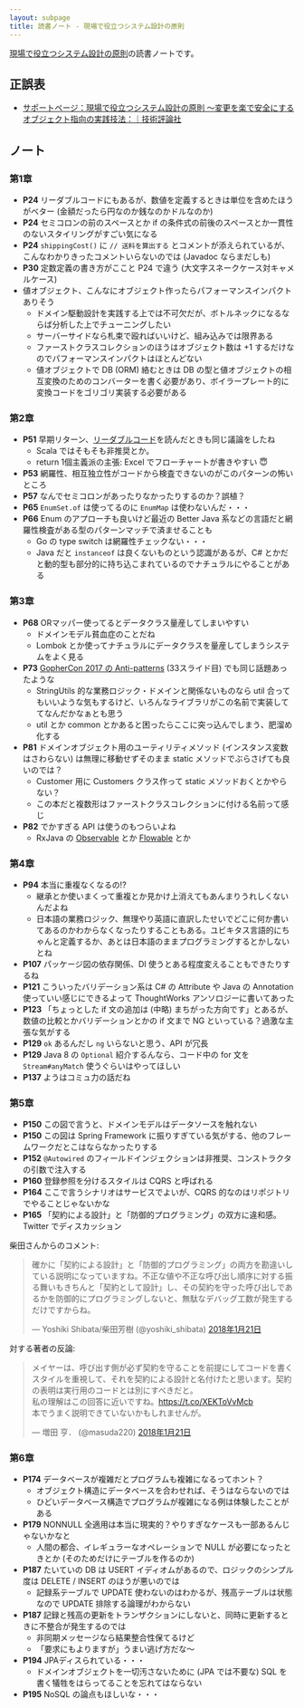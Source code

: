 ```yaml
---
layout: subpage
title: 読書ノート - 現場で役立つシステム設計の原則
---
```


[現場で役立つシステム設計の原則](/workshop/12-principles)の読書ノートです。

## 正誤表

- [サポートページ：現場で役立つシステム設計の原則 〜変更を楽で安全にするオブジェクト指向の実践技法：｜技術評論社](http://gihyo.jp/book/2017/978-4-7741-9087-7/support)

## ノート

### 第1章

* **P24** リーダブルコードにもあるが、数値を定義するときは単位を含めたほうがベター (金額だったら円なのか銭なのかドルなのか)
* **P24** セミコロンの前のスペースとか if の条件式の前後のスペースとか一貫性のないスタイリングがすごい気になる
* **P24** `shippingCost()` に `// 送料を算出する` とコメントが添えられているが、こんなわかりきったコメントいらないのでは (Javadoc ならまだしも)
* **P30** 定数定義の書き方がここと P24 で違う (大文字スネークケース対キャメルケース)
* 値オブジェクト、こんなにオブジェクト作ったらパフォーマンスインパクトありそう
  * ドメイン駆動設計を実践する上では不可欠だが、ボトルネックになるならば分析した上でチューニングしたい
  * サーバーサイドなら札束で殴ればいいけど、組み込みでは限界ある
  * ファーストクラスコレクションのほうはオブジェクト数は +1 するだけなのでパフォーマンスインパクトはほとんどない
  * 値オブジェクトで DB (ORM) 絡むときは DB の型と値オブジェクトの相互変換のためのコンバーターを書く必要があり、ボイラープレート的に変換コードをゴリゴリ実装する必要がある

### 第2章

* **P51** 早期リターン、[リーダブルコード](/note/4-readablecode)を読んだときも同じ議論をしたね
  * Scala ではそもそも非推奨とか。
  * return 1個主義派の主張: Excel でフローチャートが書きやすい :innocent:
* **P53** 網羅性、相互独立性がコードから検査できないのがこのパターンの怖いところ
* **P57** なんでセミコロンがあったりなかったりするのか？誤植？
* **P65** `EnumSet.of` は使ってるのに `EnumMap` は使わないんだ・・・
* **P66** Enum のアプローチも良いけど最近の Better Java 系などの言語だと網羅性検査がある型のパターンマッチで済ませることも
  * Go の type switch は網羅性チェックない・・・
  * Java だと `instanceof` は良くないものという認識があるが、C# とかだと動的型も部分的に持ち込こまれているのでナチュラルにやることがある

### 第3章

* **P68** ORマッパー使ってるとデータクラス量産してしまいやすい
  * ドメインモデル貧血症のことだね
  * Lombok とか使ってナチュラルにデータクラスを量産してしまうシステムをよく見る
* **P73** [GopherCon 2017 の Anti-patterns](https://github.com/gophercon/2017-talks/blob/master/EdwardMuller-GoAntipatterns/GoAntipatterns.pdf) (33スライド目) でも同じ話題あったような
  * StringUtils 的な業務ロジック・ドメインと関係ないものなら util 合ってもいいような気もするけど、いろんなライブラリがこの名前で実装しててなんだかなぁとも思う
  *  util とか common とかあると困ったらここに突っ込んでしまう、肥溜め化する
* **P81** ドメインオブジェクト用のユーティリティメソッド (インスタンス変数はさわらない) は無理に移動せずそのまま static メソッドでぶらさげても良いのでは？
  * Customer 用に Customers クラス作って static メソッドおくとかやらない？
  * この本だと複数形はファーストクラスコレクションに付ける名前って感じ
* **P82** でかすぎる API は使うのもつらいよね
  * RxJava の [Observable](http://reactivex.io/RxJava/2.x/javadoc/io/reactivex/Observable.html) とか [Flowable](http://reactivex.io/RxJava/2.x/javadoc/io/reactivex/Flowable.html) とか

### 第4章

* **P94** 本当に重複なくなるの!?
  * 継承とか使いまくって重複とか見かけ上消えてもあんまりうれしくないんだよね
  * 日本語の業務ロジック、無理やり英語に直訳したせいでどこに何か書いてあるのかわからなくなったりすることもある。ユビキタス言語的にちゃんと定義するか、あとは日本語のままプログラミングするとかしないとね
* **P107** パッケージ図の依存関係、DI 使うとある程度変えることもできたりするね
* **P121** こういったバリデーション系は C# の Attribute や Java の Annotation 使っていい感じにできるよって ThoughtWorks アンソロジーに書いてあった
* **P123** 「ちょっとした if 文の追加は (中略) まちがった方向です」とあるが、数値の比較とかバリデーションとかの if 文まで NG といっている？過激な主張な気がする
* **P129** `ok` あるんだし `ng` いらないと思う、API が冗長
* **P129** Java 8 の `Optional` 紹介するんなら、コード中の for 文を `Stream#anyMatch` 使うぐらいはやってほしい
* **P137** ようはコミュ力の話だね

### 第5章

* **P150** この図で言うと、ドメインモデルはデータソースを触れない
* **P150** この図は Spring Framework に振りすぎている気がする、他のフレームワークだとこはならなかったりする
* **P152** `@Autowired` のフィールドインジェクションは非推奨、コンストラクタの引数で注入する
* **P160** 登録参照を分けるスタイルは CQRS と呼ばれる
* **P164** ここで言うシナリオはサービスでよいが、CQRS 的なのはリポジトリでやることじゃないかな
* **P165** 「契約による設計」と「防御的プログラミング」の双方に違和感。Twitter でディスカッション

柴田さんからのコメント:

<blockquote class="twitter-tweet" data-lang="ja"><p lang="ja" dir="ltr">確かに「契約による設計」と「防御的プログラミング」の両方を勘違いしている説明になっていますね。不正な値や不正な呼び出し順序に対する振る舞いもきちんと「契約として設計」し、その契約を守った呼び出しであるかを防御的にプログラミングしないと、無駄なデバッグ工数が発生するだけですからね。</p>&mdash; Yoshiki Shibata/柴田芳樹 (@yoshiki_shibata) <a href="https://twitter.com/yoshiki_shibata/status/955000080213319680?ref_src=twsrc%5Etfw">2018年1月21日</a></blockquote>
<script async src="https://platform.twitter.com/widgets.js" charset="utf-8"></script>

対する著者の反論:

<blockquote class="twitter-tweet" data-conversation="none" data-cards="hidden" data-lang="ja"><p lang="ja" dir="ltr">メイヤーは、呼び出す側が必ず契約を守ることを前提にしてコードを書くスタイルを重視して、それを契約による設計と名付けたと思います。契約の表明は実行用のコードとは別にすべきだと。<br>私の理解はこの回答に近いですね。<a href="https://t.co/XEKToVvMcb">https://t.co/XEKToVvMcb</a><br>本でうまく説明できていないかもしれませんが。</p>&mdash; 増田 亨． (@masuda220) <a href="https://twitter.com/masuda220/status/955029452894830592?ref_src=twsrc%5Etfw">2018年1月21日</a></blockquote>
<script async src="https://platform.twitter.com/widgets.js" charset="utf-8"></script>

### 第6章

* **P174** データベースが複雑だとプログラムも複雑になるってホント？
  * オブジェクト構造にデータベースを合わせれば、そうはならないのでは
  * ひどいデータベース構造でプログラムが複雑になる例は体験したことがある
* **P179** NONNULL 全適用は本当に現実的？やりすぎなケースも一部あるんじゃないかなと
  * 人間の都合、イレギュラーなオペレーションで NULL が必要になったときとか (そのためだけにテーブルを作るのか)
* **P187** たいていの DB は USERT イディオムがあるので、ロジックのシンプル度は DELETE / INSERT のほうが悪いのでは
  * 記録系テーブルで UPDATE 使わないのはわかるが、残高テーブルは状態なので UPDATE 排除する論理がわからない
* **P187** 記録と残高の更新をトランザクションにしないと、同時に更新するときに不整合が発生するのでは
  * 非同期メッセージなら結果整合性保てるけど
  * 「要求にもよりますが」うまい逃げ方だな～
* **P194** JPAディスられている・・・
  * ドメインオブジェクトを一切汚さないために (JPA では不要な) SQL を書く犠牲をはらってることを忘れてはならない
* **P195** NoSQL の論点もほしいな・・・
